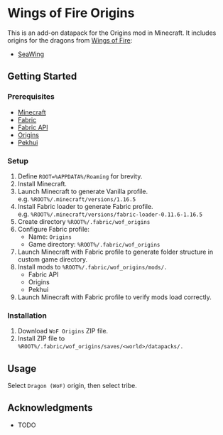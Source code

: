 # Wings of Fire Origins

This is an add-on datapack for the Origins mod in Minecraft. It includes origins for the dragons from [Wings of Fire](https://wingsoffire.fandom.com/wiki/Dragons):
+ [SeaWing](https://wingsoffire.fandom.com/wiki/SeaWings) 

## Getting Started

### Prerequisites

* [Minecraft](https://www.minecraft.net)
* [Fabric](https://fabricmc.net/)
* [Fabric API](https://www.curseforge.com/minecraft/mc-mods/fabric-api)
* [Origins](https://www.curseforge.com/minecraft/mc-mods/origins)
* [Pekhui](https://www.curseforge.com/minecraft/mc-mods/pehkui)

### Setup

1. Define `ROOT=%APPDATA%/Roaming` for brevity.
2. Install Minecraft.
3. Launch Minecraft to generate Vanilla profile.  
    e.g. `%ROOT%/.minecraft/versions/1.16.5`
4. Install Fabric loader to generate Fabric profile.  
    e.g. `%ROOT%/.minecraft/versions/fabric-loader-0.11.6-1.16.5`
5. Create directory `%ROOT%/.fabric/wof_origins`
6. Configure Fabric profile:
    + Name: `Origins`
    + Game directory: `%ROOT%/.fabric/wof_origins`
7. Launch Minecraft with Fabric profile to generate folder structure in custom game directory.
8. Install mods to `%ROOT%/.fabric/wof_origins/mods/.`
    + Fabric API
    + Origins
    + Pekhui
9. Launch Minecraft with Fabric profile to verify mods load correctly.

### Installation

1. Download `WoF Origins` ZIP file.
2. Install ZIP file to `%ROOT%/.fabric/wof_origins/saves/<world>/datapacks/.`

## Usage

Select `Dragon (WoF)` origin, then select tribe.

## Acknowledgments

* TODO
